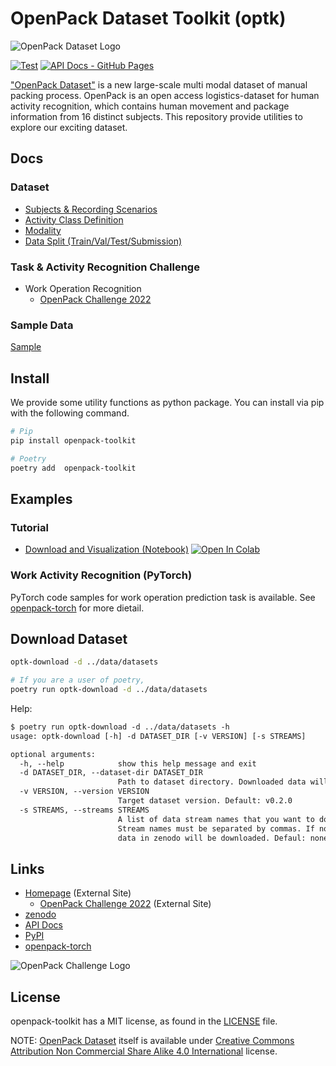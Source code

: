 # OpenPack Dataset Toolkit (optk)

![OpenPack Dataset Logo](./img/OpenPackDataset-black.png)

[![Test](https://github.com/open-pack/openpack-toolkit/actions/workflows/test.yaml/badge.svg)](https://github.com/open-pack/openpack-toolkit/actions/workflows/test.yaml)
[![API Docs - GitHub Pages](https://github.com/open-pack/openpack-toolkit/actions/workflows/deploy-docs.yaml/badge.svg)](https://github.com/open-pack/openpack-toolkit/actions/workflows/deploy-docs.yaml)

["OpenPack Dataset"](https://open-pack.github.io) is a new large-scale multi modal dataset of manual packing process.
OpenPack is an open access logistics-dataset for human activity recognition, which contains human movement and package information from 16 distinct subjects.
This repository provide utilities to explore our exciting dataset.

## Docs

### Dataset

- [Subjects & Recording Scenarios](./docs/USER.md)
- [Activity Class Definition](./docs/ANNOTATION.md)
- [Modality](./docs/DATA_STREAM.md)
- [Data Split (Train/Val/Test/Submission)](./docs/DATA_SPLIT.md)

### Task & Activity Recognition Challenge

- Work Operation Recognition
  - [OpenPack Challenge 2022](./docs/OPENPACK_CHALLENGE/)

### Sample Data

[Sample](./samples/)

## Install

We provide some utility functions as python package. You can install via pip with the following command.

```bash
# Pip
pip install openpack-toolkit

# Poetry
poetry add  openpack-toolkit
```

## Examples

### Tutorial

- [Download and Visualization (Notebook)](./samples/OpenPack_DataVisualization.ipynb) [![Open In Colab](https://colab.research.google.com/assets/colab-badge.svg)](https://colab.research.google.com/github/open-pack/openpack-toolkit/blob/main/samples/OpenPack_DataVisualization.ipynb)

### Work Activity Recognition (PyTorch)

PyTorch code samples for work operation prediction task is available.
See [openpack-torch](https://github.com/open-pack/openpack-torch) for more dietail.

## Download Dataset

```bash
optk-download -d ../data/datasets

# If you are a user of poetry,
poetry run optk-download -d ../data/datasets
```

Help:

```txt
$ poetry run optk-download -d ../data/datasets -h
usage: optk-download [-h] -d DATASET_DIR [-v VERSION] [-s STREAMS]

optional arguments:
  -h, --help            show this help message and exit
  -d DATASET_DIR, --dataset-dir DATASET_DIR
                        Path to dataset directory. Downloaded data will be stored under the directory
  -v VERSION, --version VERSION
                        Target dataset version. Default: v0.2.0
  -s STREAMS, --streams STREAMS
                        A list of data stream names that you want to download.
                        Stream names must be separated by commas. If none, all
                        data in zenodo will be downloaded. Defaul: none
```


## Links

- [Homepage](https://open-pack.github.io/) (External Site)
  - [OpenPack Challenge 2022](https://open-pack.github.io/challenge2022) (External Site)
- [zenodo](https://doi.org/10.5281/zenodo.5909086)
- [API Docs](https://open-pack.github.io/openpack-toolkit/openpack_toolkit/)
- [PyPI](https://pypi.org/project/openpack-toolkit/)
- [openpack-torch](https://github.com/open-pack/openpack-torch)

![OpenPack Challenge Logo](./img/OpenPackCHALLENG-black.png)

## License

openpack-toolkit has a MIT license, as found in the [LICENSE](./LICENCE) file.

NOTE: [OpenPack Dataset](https://doi.org/10.5281/zenodo.5909086) itself is available under [Creative Commons Attribution Non Commercial Share Alike 4.0 International](https://creativecommons.org/licenses/by-nc-sa/4.0/legalcode) license.
